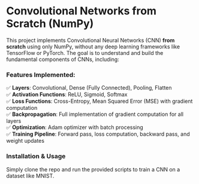 # Convolutional Networks from Scratch (NumPy)

This project implements Convolutional Neural Networks (CNN) **from scratch** using only NumPy, without any deep learning frameworks like TensorFlow or PyTorch. The goal is to understand and build the fundamental components of CNNs, including:

### Features Implemented:
✅ **Layers**: Convolutional, Dense (Fully Connected), Pooling, Flatten  
✅ **Activation Functions**: ReLU, Sigmoid, Softmax  
✅ **Loss Functions**: Cross-Entropy, Mean Squared Error (MSE) with gradient computation  
✅ **Backpropagation**: Full implementation of gradient computation for all layers  
✅ **Optimization**: Adam optimizer with batch processing  
✅ **Training Pipeline**: Forward pass, loss computation, backward pass, and weight updates  

### Installation & Usage
Simply clone the repo and run the provided scripts to train a CNN on a dataset like MNIST.
